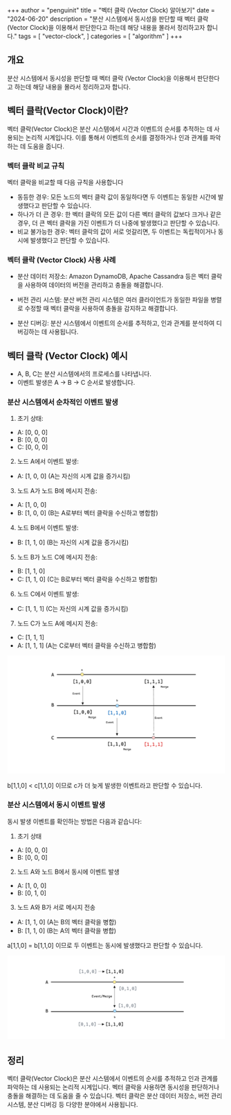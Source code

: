 +++
author = "penguinit"
title = "벡터 클락 (Vector Clock) 알아보기"
date = "2024-06-20"
description = "분산 시스템에서 동시성을 판단할 때 벡터 클락 (Vector Clock)을 이용해서 판단한다고 하는데 해당 내용을 몰라서 정리하고자 합니다."
tags = [
"vector-clock",
]
categories = [
"algorithm"
]
+++

## 개요
분산 시스템에서 동시성을 판단할 때 벡터 클락 (Vector Clock)을 이용해서 판단한다고 하는데 해당 내용을 몰라서 정리하고자 합니다.

## 벡터 클락(Vector Clock)이란?
벡터 클락(Vector Clock)은 분산 시스템에서 시간과 이벤트의 순서를 추적하는 데 사용되는 논리적 시계입니다. 이를 통해서 이벤트의 순서를 결정하거나 인과 관계를 파악하는 데 도움을 줍니다.

### 벡터 클락 비교 규칙
벡터 클락을 비교할 때 다음 규칙을 사용합니다

- 동등한 경우: 모든 노드의 벡터 클락 값이 동일하다면 두 이벤트는 동일한 시간에 발생했다고 판단할 수 있습니다.
- 하나가 더 큰 경우: 한 벡터 클락의 모든 값이 다른 벡터 클락의 값보다 크거나 같은 경우, 더 큰 벡터 클락을 가진 이벤트가 더 나중에 발생했다고 판단할 수 있습니다.
- 비교 불가능한 경우: 벡터 클락의 값이 서로 엇갈리면, 두 이벤트는 독립적이거나 동시에 발생했다고 판단할 수 있습니다.

### 벡터 클락 (Vector Clock) 사용 사례
- 분산 데이터 저장소: Amazon DynamoDB, Apache Cassandra 등은 벡터 클락을 사용하여 데이터의 버전을 관리하고 충돌을 해결합니다.

- 버전 관리 시스템: 분산 버전 관리 시스템은 여러 클라이언트가 동일한 파일을 병렬로 수정할 때 벡터 클락을 사용하여 충돌을 감지하고 해결합니다.

- 분산 디버깅: 분산 시스템에서 이벤트의 순서를 추적하고, 인과 관계를 분석하여 디버깅하는 데 사용됩니다.

## 벡터 클락 (Vector Clock) 예시

- A, B, C는 분산 시스템에서의 프로세스를 나타냅니다.
- 이벤트 발생은 A -> B -> C 순서로 발생합니다.


### 분산 시스템에서 순차적인 이벤트 발생

1. 초기 상태:

- A: [0, 0, 0]
- B: [0, 0, 0]
- C: [0, 0, 0]

2. 노드 A에서 이벤트 발생:

- A: [1, 0, 0] (A는 자신의 시계 값을 증가시킴)

3. 노드 A가 노드 B에 메시지 전송:

- A: [1, 0, 0]
- B: [1, 0, 0] (B는 A로부터 벡터 클락을 수신하고 병합함)

4. 노드 B에서 이벤트 발생:

- B: [1, 1, 0] (B는 자신의 시계 값을 증가시킴)

5. 노드 B가 노드 C에 메시지 전송:

- B: [1, 1, 0]
- C: [1, 1, 0] (C는 B로부터 벡터 클락을 수신하고 병합함)

6. 노드 C에서 이벤트 발생:

- C: [1, 1, 1] (C는 자신의 시계 값을 증가시킴)

7. 노드 C가 노드 A에 메시지 전송:

- C: [1, 1, 1]
- A: [1, 1, 1] (A는 C로부터 벡터 클락을 수신하고 병합함)

![img.png](images/image1.png)

b[1,1,0] < c[1,1,0] 이므로 c가 더 늦게 발생한 이벤트라고 판단할 수 있습니다.


### 분산 시스템에서 동시 이벤트 발생

동시 발생 이벤트를 확인하는 방법은 다음과 같습니다:

1. 초기 상태

- A: [0, 0, 0]
- B: [0, 0, 0]

2. 노드 A와 노드 B에서 동시에 이벤트 발생

- A: [1, 0, 0]
- B: [0, 1, 0]

3. 노드 A와 B가 서로 메시지 전송

- A: [1, 1, 0] (A는 B의 벡터 클락을 병합)
- B: [1, 1, 0] (B는 A의 벡터 클락을 병합)

a[1,1,0] = b[1,1,0] 이므로 두 이벤트는 동시에 발생했다고 판단할 수 있습니다.

![img.png](images/image2.png)

## 정리
벡터 클락(Vector Clock)은 분산 시스템에서 이벤트의 순서를 추적하고 인과 관계를 파악하는 데 사용되는 논리적 시계입니다. 벡터 클락을 사용하면 동시성을 판단하거나 충돌을 해결하는 데 도움을 줄 수 있습니다. 벡터 클락은 분산 데이터 저장소, 버전 관리 시스템, 분산 디버깅 등 다양한 분야에서 사용됩니다.